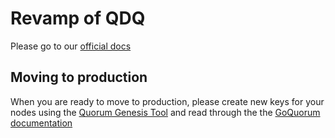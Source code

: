 # Revamp of QDQ

Please go to our [official docs](https://consensys.net/docs/goquorum/en/latest/tutorials/quorum-dev-quickstart/)


## Moving to production

When you are ready to move to production, please create new keys for your nodes using the
[Quorum Genesis Tool](https://www.npmjs.com/package/quorum-genesis-tool) and read through the the
[GoQuorum documentation](https://consensys.net/docs/goquorum/en/latest/deploy/install/)
